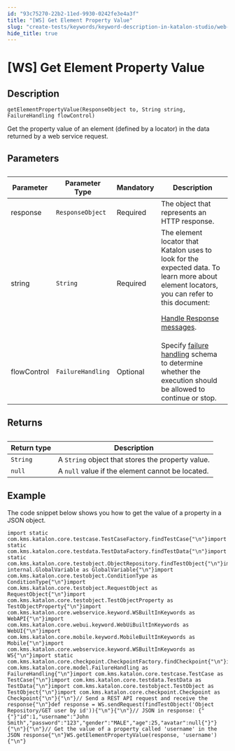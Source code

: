 ```yaml
---
id: "93c75270-22b2-11ed-9930-0242fe3e4a3f"
title: "[WS] Get Element Property Value"
slug: "create-tests/keywords/keyword-description-in-katalon-studio/web-service-keywords/ws-get-element-property-value"
hide_title: true
---
```


# <a id="concept-636" class="anchor_top_offset"/><a id="ariaid-title1" class="anchor_top_offset"/>[WS] Get Element Property Value


## Description

                        
<p xmlns="http://www.w3.org/1999/xhtml" className="p"><code className="ph codeph">getElementPropertyValue(ResponseObject to, String string, FailureHandling flowControl)</code></p> 
<p xmlns="http://www.w3.org/1999/xhtml" className="p">Get the property value of an element (defined by a locator) in the data returned by a web service request.</p> 
        

## Parameters

                        
<table xmlns="http://www.w3.org/1999/xhtml" className="table anchor_top_offset" id="concept-636__39126ecc-f920-468f-baf6-ddf35fdc0ee4"><caption /><colgroup><col /><col /><col /><col /></colgroup><thead className="thead"><tr className><th className="entry anchor_top_offset" id="concept-636__39126ecc-f920-468f-baf6-ddf35fdc0ee4__entry__1">Parameter</th><th className="entry anchor_top_offset" id="concept-636__39126ecc-f920-468f-baf6-ddf35fdc0ee4__entry__2">Parameter Type</th><th className="entry anchor_top_offset" id="concept-636__39126ecc-f920-468f-baf6-ddf35fdc0ee4__entry__3">Mandatory</th><th className="entry anchor_top_offset" id="concept-636__39126ecc-f920-468f-baf6-ddf35fdc0ee4__entry__4">Description</th></tr></thead><tbody className="tbody"><tr className><td className="entry" headers="concept-636__39126ecc-f920-468f-baf6-ddf35fdc0ee4__entry__1 concept-636__39126ecc-f920-468f-baf6-ddf35fdc0ee4__entry__2 concept-636__39126ecc-f920-468f-baf6-ddf35fdc0ee4__entry__3 concept-636__39126ecc-f920-468f-baf6-ddf35fdc0ee4__entry__4 ">response</td><td className="entry" headers="concept-636__39126ecc-f920-468f-baf6-ddf35fdc0ee4__entry__1 concept-636__39126ecc-f920-468f-baf6-ddf35fdc0ee4__entry__2 concept-636__39126ecc-f920-468f-baf6-ddf35fdc0ee4__entry__3 concept-636__39126ecc-f920-468f-baf6-ddf35fdc0ee4__entry__4 "><code className="ph codeph">ResponseObject</code></td><td className="entry" headers="concept-636__39126ecc-f920-468f-baf6-ddf35fdc0ee4__entry__1 concept-636__39126ecc-f920-468f-baf6-ddf35fdc0ee4__entry__2 concept-636__39126ecc-f920-468f-baf6-ddf35fdc0ee4__entry__3 concept-636__39126ecc-f920-468f-baf6-ddf35fdc0ee4__entry__4 ">Required</td><td className="entry" headers="concept-636__39126ecc-f920-468f-baf6-ddf35fdc0ee4__entry__1 concept-636__39126ecc-f920-468f-baf6-ddf35fdc0ee4__entry__2 concept-636__39126ecc-f920-468f-baf6-ddf35fdc0ee4__entry__3 concept-636__39126ecc-f920-468f-baf6-ddf35fdc0ee4__entry__4 ">The object that represents  an HTTP response.</td></tr><tr className><td className="entry" headers="concept-636__39126ecc-f920-468f-baf6-ddf35fdc0ee4__entry__1 concept-636__39126ecc-f920-468f-baf6-ddf35fdc0ee4__entry__2 concept-636__39126ecc-f920-468f-baf6-ddf35fdc0ee4__entry__3 concept-636__39126ecc-f920-468f-baf6-ddf35fdc0ee4__entry__4 ">string</td><td className="entry" headers="concept-636__39126ecc-f920-468f-baf6-ddf35fdc0ee4__entry__1 concept-636__39126ecc-f920-468f-baf6-ddf35fdc0ee4__entry__2 concept-636__39126ecc-f920-468f-baf6-ddf35fdc0ee4__entry__3 concept-636__39126ecc-f920-468f-baf6-ddf35fdc0ee4__entry__4 "><code className="ph codeph">String</code></td><td className="entry" headers="concept-636__39126ecc-f920-468f-baf6-ddf35fdc0ee4__entry__1 concept-636__39126ecc-f920-468f-baf6-ddf35fdc0ee4__entry__2 concept-636__39126ecc-f920-468f-baf6-ddf35fdc0ee4__entry__3 concept-636__39126ecc-f920-468f-baf6-ddf35fdc0ee4__entry__4 ">Required</td><td className="entry" headers="concept-636__39126ecc-f920-468f-baf6-ddf35fdc0ee4__entry__1 concept-636__39126ecc-f920-468f-baf6-ddf35fdc0ee4__entry__2 concept-636__39126ecc-f920-468f-baf6-ddf35fdc0ee4__entry__3 concept-636__39126ecc-f920-468f-baf6-ddf35fdc0ee4__entry__4 ">The element locator that Katalon uses to look for the expected data. To learn more about element locators, you can refer to this document: <p className="p"><a className="xref" href="/docs/create-tests/test-objects/api-test-objects/handle-response-messages-in-katalon-studio">Handle Response messages</a>.</p></td></tr><tr className><td className="entry" headers="concept-636__39126ecc-f920-468f-baf6-ddf35fdc0ee4__entry__1 concept-636__39126ecc-f920-468f-baf6-ddf35fdc0ee4__entry__2 concept-636__39126ecc-f920-468f-baf6-ddf35fdc0ee4__entry__3 concept-636__39126ecc-f920-468f-baf6-ddf35fdc0ee4__entry__4 ">flowControl</td><td className="entry" headers="concept-636__39126ecc-f920-468f-baf6-ddf35fdc0ee4__entry__1 concept-636__39126ecc-f920-468f-baf6-ddf35fdc0ee4__entry__2 concept-636__39126ecc-f920-468f-baf6-ddf35fdc0ee4__entry__3 concept-636__39126ecc-f920-468f-baf6-ddf35fdc0ee4__entry__4 "><code className="ph codeph">FailureHandling</code></td><td className="entry" headers="concept-636__39126ecc-f920-468f-baf6-ddf35fdc0ee4__entry__1 concept-636__39126ecc-f920-468f-baf6-ddf35fdc0ee4__entry__2 concept-636__39126ecc-f920-468f-baf6-ddf35fdc0ee4__entry__3 concept-636__39126ecc-f920-468f-baf6-ddf35fdc0ee4__entry__4 ">Optional</td><td className="entry" headers="concept-636__39126ecc-f920-468f-baf6-ddf35fdc0ee4__entry__1 concept-636__39126ecc-f920-468f-baf6-ddf35fdc0ee4__entry__2 concept-636__39126ecc-f920-468f-baf6-ddf35fdc0ee4__entry__3 concept-636__39126ecc-f920-468f-baf6-ddf35fdc0ee4__entry__4 ">Specify <a className="xref" href="/docs/maintain/configure-failure-handling-settings-in-katalon-studio">failure handling</a> schema to determine whether the execution should be allowed to continue or stop.</td></tr></tbody></table> 
        

## Returns

<div xmlns="http://www.w3.org/1999/xhtml" className="p"><table className="table anchor_top_offset" id="concept-636__d4334be7-8762-46a3-bd70-886cf37fdca5"><caption /><colgroup><col style={{width: '50%'}} /><col style={{width: '50%'}} /></colgroup><thead className="thead"><tr className><th className="entry anchor_top_offset" id="concept-636__d4334be7-8762-46a3-bd70-886cf37fdca5__entry__1">Return type</th><th className="entry anchor_top_offset" id="concept-636__d4334be7-8762-46a3-bd70-886cf37fdca5__entry__2">Description</th></tr></thead><tbody className="tbody"><tr className><td className="entry" headers="concept-636__d4334be7-8762-46a3-bd70-886cf37fdca5__entry__1 concept-636__d4334be7-8762-46a3-bd70-886cf37fdca5__entry__2 "><code className="ph codeph">String</code></td><td className="entry" headers="concept-636__d4334be7-8762-46a3-bd70-886cf37fdca5__entry__1 concept-636__d4334be7-8762-46a3-bd70-886cf37fdca5__entry__2 ">A <code className="ph codeph">String</code> object that stores the property value.</td></tr><tr className><td className="entry" headers="concept-636__d4334be7-8762-46a3-bd70-886cf37fdca5__entry__1 concept-636__d4334be7-8762-46a3-bd70-886cf37fdca5__entry__2 "><code className="ph codeph">null</code></td><td className="entry" headers="concept-636__d4334be7-8762-46a3-bd70-886cf37fdca5__entry__1 concept-636__d4334be7-8762-46a3-bd70-886cf37fdca5__entry__2 ">A <code className="ph codeph">null</code> value if the element cannot be located.</td></tr></tbody></table> </div>

## Example

<p xmlns="http://www.w3.org/1999/xhtml" className="p">The code snippet below shows you how to get the value of a  property in a JSON object.</p> 
<div xmlns="http://www.w3.org/1999/xhtml" className="p"><pre className="pre codeblock"><code>import static com.kms.katalon.core.testcase.TestCaseFactory.findTestCase{"\n"}import static com.kms.katalon.core.testdata.TestDataFactory.findTestData{"\n"}import static com.kms.katalon.core.testobject.ObjectRepository.findTestObject{"\n"}import internal.GlobalVariable as GlobalVariable{"\n"}import com.kms.katalon.core.testobject.ConditionType as ConditionType{"\n"}import com.kms.katalon.core.testobject.RequestObject as RequestObject{"\n"}import com.kms.katalon.core.testobject.TestObjectProperty as TestObjectProperty{"\n"}import com.kms.katalon.core.webservice.keyword.WSBuiltInKeywords as WebAPI{"\n"}import com.kms.katalon.core.webui.keyword.WebUiBuiltInKeywords as WebUI{"\n"}import com.kms.katalon.core.mobile.keyword.MobileBuiltInKeywords as Mobile{"\n"}import com.kms.katalon.core.webservice.keyword.WSBuiltInKeywords as WS{"\n"}import static com.kms.katalon.core.checkpoint.CheckpointFactory.findCheckpoint{"\n"}import com.kms.katalon.core.model.FailureHandling as FailureHandling{"\n"}import com.kms.katalon.core.testcase.TestCase as TestCase{"\n"}import com.kms.katalon.core.testdata.TestData as TestData{"\n"}import com.kms.katalon.core.testobject.TestObject as TestObject{"\n"}import com.kms.katalon.core.checkpoint.Checkpoint as Checkpoint{"\n"}{"\n"}// Send a REST API request and receive the response{"\n"}def response = WS.sendRequest(findTestObject('Object Repository/GET user by id')){"\n"}{"\n"}// JSON in response: {"{"}"id":1,"username":"John Smith","password":"123","gender":"MALE","age":25,"avatar":null{"}"}{"\n"}{"\n"}// Get the value of a property called 'username' in the JSON response{"\n"}WS.getElementPropertyValue(response, 'username'){"\n"}</code></pre></div>
